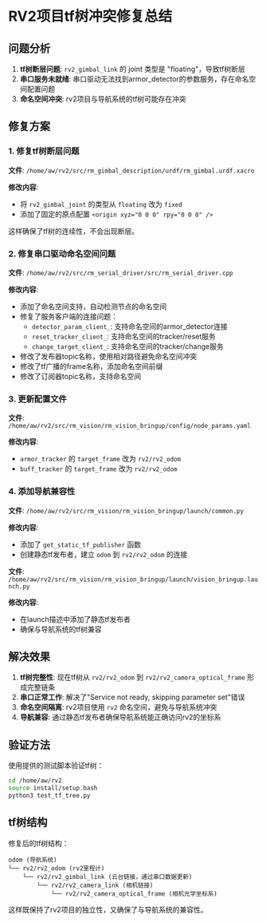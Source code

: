 # RV2项目tf树冲突修复总结

## 问题分析

1. **tf树断层问题**: `rv2_gimbal_link` 的 joint 类型是 "floating"，导致tf树断层
2. **串口服务未就绪**: 串口驱动无法找到armor_detector的参数服务，存在命名空间配置问题  
3. **命名空间冲突**: rv2项目与导航系统的tf树可能存在冲突

## 修复方案

### 1. 修复tf树断层问题

**文件**: `/home/aw/rv2/src/rm_gimbal_description/urdf/rm_gimbal.urdf.xacro`

**修改内容**:
- 将 `rv2_gimbal_joint` 的类型从 `floating` 改为 `fixed`
- 添加了固定的原点配置 `<origin xyz="0 0 0" rpy="0 0 0" />`

这样确保了tf树的连续性，不会出现断层。

### 2. 修复串口驱动命名空间问题

**文件**: `/home/aw/rv2/src/rm_serial_driver/src/rm_serial_driver.cpp`

**修改内容**:
- 添加了命名空间支持，自动检测节点的命名空间
- 修复了服务客户端的连接问题：
  - `detector_param_client_`: 支持命名空间的armor_detector连接
  - `reset_tracker_client_`: 支持命名空间的tracker/reset服务
  - `change_target_client_`: 支持命名空间的tracker/change服务
- 修改了发布器topic名称，使用相对路径避免命名空间冲突
- 修改了tf广播的frame名称，添加命名空间前缀
- 修改了订阅器topic名称，支持命名空间

### 3. 更新配置文件

**文件**: `/home/aw/rv2/src/rm_vision/rm_vision_bringup/config/node_params.yaml`

**修改内容**:
- `armor_tracker` 的 `target_frame` 改为 `rv2/rv2_odom`
- `buff_tracker` 的 `target_frame` 改为 `rv2/rv2_odom`

### 4. 添加导航兼容性

**文件**: `/home/aw/rv2/src/rm_vision/rm_vision_bringup/launch/common.py`

**修改内容**:
- 添加了 `get_static_tf_publisher` 函数
- 创建静态tf发布者，建立 `odom` 到 `rv2/rv2_odom` 的连接

**文件**: `/home/aw/rv2/src/rm_vision/rm_vision_bringup/launch/vision_bringup.launch.py`

**修改内容**:
- 在launch描述中添加了静态tf发布者
- 确保与导航系统的tf树兼容

## 解决效果

1. **tf树完整性**: 现在tf树从 `rv2/rv2_odom` 到 `rv2/rv2_camera_optical_frame` 形成完整链条
2. **串口正常工作**: 解决了"Service not ready, skipping parameter set"错误
3. **命名空间隔离**: rv2项目使用 `rv2` 命名空间，避免与导航系统冲突
4. **导航兼容**: 通过静态tf发布者确保导航系统能正确访问rv2的坐标系

## 验证方法

使用提供的测试脚本验证tf树：
```bash
cd /home/aw/rv2
source install/setup.bash
python3 test_tf_tree.py
```

## tf树结构

修复后的tf树结构：
```
odom (导航系统)
└── rv2/rv2_odom (rv2里程计)
    └── rv2/rv2_gimbal_link (云台链接，通过串口数据更新)
        └── rv2/rv2_camera_link (相机链接)
            └── rv2/rv2_camera_optical_frame (相机光学坐标系)
```

这样既保持了rv2项目的独立性，又确保了与导航系统的兼容性。
